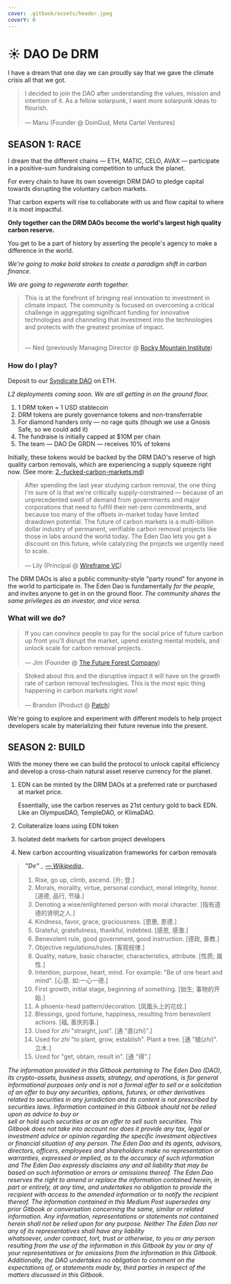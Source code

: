 ```yaml
---
cover: .gitbook/assets/header.jpeg
coverY: 0
---
```


# ☀ DAO De DRM

I have a dream that one day we can proudly say that we gave the climate crisis all that we got.

> I decided to join the DAO after understanding the values, mission and intention of it. As a fellow solarpunk, I want more solarpunk ideas to flourish.\
> \
> — Manu (Founder @ DoinGud, Meta Cartel Ventures)



## SEASON 1: RACE

I dream that the different chains — ETH, MATIC, CELO, AVAX — participate in a positive-sum fundraising competition to unfuck the planet.

For every chain to have its own sovereign DRM DAO to pledge capital towards disrupting the voluntary carbon markets.

That carbon experts will rise to collaborate with us and flow capital to where it is most impactful.

**Only together can the DRM DAOs become the world's largest high quality carbon reserve.**

You get to be a part of history by asserting the people's agency to make a difference in the world.&#x20;

_We're going to make bold strokes to create a paradigm shift in carbon finance._

_We are going to regenerate earth together._

> This is at the forefront of bringing real innovation to investment in climate impact. The community is focused on overcoming a critical challenge in aggregating significant funding for innovative technologies and channeling that investment into the technologies and protects with the greatest promise of impact.
>
> \
> — Ned (previously Managing Director @ [Rocky Mountain Institute](https://rmi.org))



### How do I play?

Deposit to our [Syndicate DAO](https://app.syndicate.io/clubs/0x99d61e194b0b677fa0a8215ad00d852cddd4cd9f) on ETH.

_L2 deployments coming soon. We are all getting in on the ground floor._

1. 1 DRM token = 1 USD stablecoin
2. DRM tokens are purely governance tokens and non-transferrable
3. For diamond handers only — no rage quits (though we use a Gnosis Safe, so we could add it)
4. The fundraise is initially capped at $10M per chain
5. The team — DAO De GRDN — receives 10% of tokens

Initially, these tokens would be backed by the DRM DAO's reserve of high quality carbon removals, which are experiencing a supply squeeze right now. (See more: [2.-fucked-carbon-markets.md](the-potential/2.-fucked-carbon-markets.md "mention"))

> After spending the last year studying carbon removal, the one thing I'm sure of is that we're critically supply-constrained — because of an unprecedented swell of demand from governments and major corporations that need to fulfill their net-zero commitments, and because too many of the offsets in-market today have limited drawdown potential. The future of carbon markets is a multi-billion dollar industry of permanent, verifiable carbon removal projects like those in labs around the world today. The Eden Dao lets you get a discount on this future, while catalyzing the projects we urgently need to scale.\
> \
> — Lily (Principal @ [Wireframe VC](https://www.wireframevc.com/about))

The DRM DAOs is also a public community-style "party round" for anyone in the world to participate in. The Eden Dao is fundamentally _for the people_, and invites anyone to get in on the ground floor. _The community shares the same privileges as an investor, and vice versa._



### What will we do?

> If you can convince people to pay for the social price of future carbon up front you'll disrupt the market, upend existing mental models, and unlock scale for carbon removal projects.\
> \
> — Jim (Founder @ [The Future Forest Company](https://thefutureforestcompany.com))

> Stoked about this and the disruptive impact it will have on the growth rate of carbon removal technologies. This is the most epic thing happening in carbon markets right now!\
> \
> — Brandon (Product @ [Patch](https://patch.io))

We're going to explore and experiment with different models to help project developers scale by materializing their future revenue into the present.



## SEASON 2: BUILD

With the money there we can build the protocol to unlock capital efficiency and develop a cross-chain natural asset reserve currency for the planet.

1.  EDN can be minted by the DRM DAOs at a preferred rate or purchased at market price.

    Essentially, use the carbon reserves as 21st century gold to back EDN. Like an OlympusDAO, TempleDAO, or KlimaDAO.
2. Collateralize loans using EDN token
3. Isolated debt markets for carbon project developers
4. New carbon accounting visualization frameworks for carbon removals



> _**"De"** _ [_—_ Wikipedia](https://en.m.wikipedia.org/wiki/De\_\(Chinese\))__
>
> 1. Rise, go up, climb, ascend. \[升; 登.]
> 2. Morals, morality, virtue, personal conduct, moral integrity, honor. \[道德, 品行, 节操.]
> 3. Denoting a wise/enlightened person with moral character. \[指有道德的贤明之人.]
> 4. Kindness, favor, grace, graciousness. \[恩惠, 恩德.]
> 5. Grateful, gratefulness, thankful, indebted. \[感恩, 感激.]
> 6. Benevolent rule, good government, good instruction. \[德政, 善教.]
> 7. Objective regulations/rules. \[客观规律.]
> 8. Quality, nature, basic character, characteristics, attribute. \[性质; 属性.]
> 9. Intention, purpose, heart, mind. For example: "Be of one heart and mind". \[心意. 如:一心一德.]
> 10. First growth, initial stage, beginning of something. \[始生; 事物的开始.]
> 11. A phoenix-head pattern/decoration. \[凤凰头上的花纹.]
> 12. Blessings, good fortune, happiness, resulting from benevolent actions. \[福, 善庆的事.]
> 13. Used for _zhí_ "straight, just". \[通 "直(_zhí_)".]
> 14. Used for _zhí_ "to plant, grow, establish". Plant a tree. \[通 "植(_zhí_)". 立木.]
> 15. Used for "get, obtain, result in". \[通 "得".]



_The information provided in this Gitbook pertaining to The Eden Dao (DAO), its crypto-assets, business assets, strategy, and operations, is for general informational purposes only and is not a formal offer to sell or a solicitation of an offer to buy any securities, options, futures, or other derivatives related to securities in any jurisdiction and its content is not prescribed by securities laws. Information contained in this Gitbook should not be relied upon as advice to buy or_\
_sell or hold such securities or as an offer to sell such securities. This Gitbook does not take into account nor does it provide any tax, legal or investment advice or opinion regarding the specific investment objectives or financial situation of any person. The Eden Dao and its agents, advisors, directors, officers, employees and shareholders make no representation or warranties, expressed or implied, as to the accuracy of such information and The Eden Dao expressly disclaims any and all liability that may be based on such information or errors or omissions thereof. The Eden Dao reserves the right to amend or replace the information contained herein, in part or entirely, at any time, and undertakes no obligation to provide the recipient with access to the amended information or to notify the recipient thereof. The information contained in this Medium Post supersedes any prior Gitbook or conversation concerning the same, similar or related information. Any information, representations or statements not contained herein shall not be relied upon for any purpose. Neither The Eden Dao nor any of its representatives shall have any liability_\
_whatsoever, under contract, tort, trust or otherwise, to you or any person resulting from the use of the information in this Gitbook by you or any of your representatives or for omissions from the information in this Gitbook. Additionally, the DAO undertakes no obligation to comment on the expectations of, or statements made by, third parties in respect of the matters discussed in this Gitbook._
